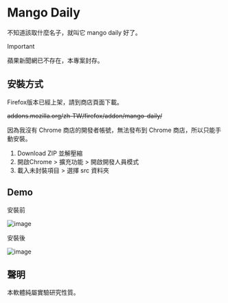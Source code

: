 # Mango Daily

不知道該取什麼名子，就叫它 mango daily 好了。

> [!IMPORTANT]  
> 蘋果新聞網已不存在，本專案封存。

## 安裝方式

Firefox版本已經上架，請到商店頁面下載。

~~addons.mozilla.org/zh-TW/firefox/addon/mango-daily/~~

因為我沒有 Chrome 商店的開發者帳號，無法發布到 Chrome 商店，所以只能手動安裝。

1. Download ZIP 並解壓縮
2. 開啟Chrome > 擴充功能 > 開啟開發人員模式
3. 載入未封裝項目 > 選擇 src 資料夾

## Demo

安裝前

![image](https://github.com/cy4v/mangodaily/blob/master/pic/01.jpg)


安裝後

![image](https://github.com/cy4v/mangodaily/blob/master/pic/02.jpg)

## 聲明

本軟體純屬實驗研究性質。
